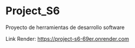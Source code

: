 # Project_S6
Proyecto de herramientas de desarrollo software 

Link Render:
https://project-s6-69er.onrender.com
